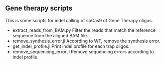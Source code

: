 ## Gene therapy scripts

This is some scripts for indel calling of spCas9 of Gene Therapy oligos. 


- extract_reads_from_BAM.py Filter the reads that match the reference sequence from the aligned BAM file.
- remove_synthesis_error.jl According to WT, remove the synthesis error.
- get_indel_profile.jl Print indel profile for each trap oligos.
- remove_sequencing_error.jl Remove sequencing errors according to indel profile.

